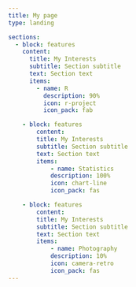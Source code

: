 ```yaml
---
title: My page
type: landing

sections:
  - block: features
    content:
      title: My Interests
      subtitle: Section subtitle
      text: Section text
      items:
        - name: R
          description: 90%
          icon: r-project
          icon_pack: fab

    - block: features
        content:
        title: My Interests
        subtitle: Section subtitle
        text: Section text
        items:
            - name: Statistics
            description: 100%
            icon: chart-line
            icon_pack: fas

    - block: features
        content:
        title: My Interests
        subtitle: Section subtitle
        text: Section text
        items:
            - name: Photography
            description: 10%
            icon: camera-retro
            icon_pack: fas
---
```

